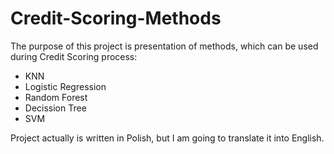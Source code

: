 # Credit-Scoring-Methods
The purpose of this project is presentation of methods, which can be used during Credit Scoring process:
- KNN
- Logistic Regression
- Random Forest
- Decission Tree
- SVM

Project actually is written in Polish, but I am going to translate it into English.
